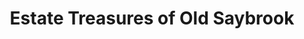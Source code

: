 ---
title: "Estate Treasures of Old Saybrook"
url: /old-saybrook/estate-treasures-of-old-saybrook/
shop: antiques
---